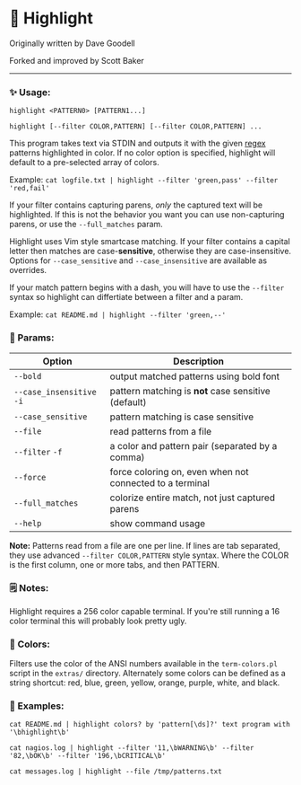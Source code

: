 # 🎨 Highlight

Originally written by Dave Goodell

Forked and improved by Scott Baker

---

### ✨ Usage:

```
highlight <PATTERN0> [PATTERN1...]

highlight [--filter COLOR,PATTERN] [--filter COLOR,PATTERN] ...
```

This program takes text via STDIN and outputs it with the given
[regex](https://perldoc.perl.org/perlre.html) patterns highlighted in color.
If no color option is specified, highlight will default to a pre-selected array
of colors.

Example: `cat logfile.txt | highlight --filter 'green,pass' --filter 'red,fail'`

If your filter contains capturing parens, *only* the captured text will be
highlighted. If this is not the behavior you want you can use non-capturing
parens, or use the `--full_matches` param.

Highlight uses Vim style smartcase matching. If your filter contains a capital
letter then matches are case-**sensitive**, otherwise they are case-insensitive.
Options for `--case_sensitive` and `--case_insensitive` are available as overrides.

If your match pattern begins with a dash, you will have to use the `--filter` syntax
so highlight can differtiate between a filter and a param.

Example: `cat README.md | highlight --filter 'green,--'`

### 🔡 Params:

| Option                   | Description                                              |
| ------------------------ | -------------------------------------------------------- |
| `--bold`                 | output matched patterns using bold font                  |
| `--case_insensitive` `-i`| pattern matching is **not** case sensitive (default)     |
| `--case_sensitive`       | pattern matching is case sensitive                       |
| `--file`                 | read patterns from a file                                |
| `--filter` `-f`          | a color and pattern pair (separated by a comma)          |
| `--force`                | force coloring on, even when not connected to a terminal |
| `--full_matches`         | colorize entire match, not just captured parens          |
| `--help`                 | show command usage                                       |

**Note:** Patterns read from a file are one per line. If lines are tab separated,
they use advanced `--filter COLOR,PATTERN` style syntax. Where the COLOR is the
first column, one or more tabs, and then PATTERN.

### 🗒️ Notes:
Highlight requires a 256 color capable terminal. If you're still running a 16
color terminal this will probably look pretty ugly.

### 🌈 Colors:

Filters use the color of the ANSI numbers available in the `term-colors.pl`
script in the `extras/` directory. Alternately some colors can be defined as a
string shortcut: red, blue, green, yellow, orange, purple, white, and black.

### 🧪 Examples:
```
cat README.md | highlight colors? by 'pattern[\ds]?' text program with '\bhighlight\b'

cat nagios.log | highlight --filter '11,\bWARNING\b' --filter '82,\bOK\b' --filter '196,\bCRITICAL\b'

cat messages.log | highlight --file /tmp/patterns.txt
```
